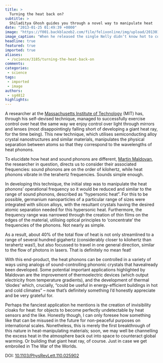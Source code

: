 ```yaml
---
title: >
  Turning the heat back on?
subtitle: >
  Shiladitya Ghosh guides you through a novel way to manipulate heat
date: "2013-01-25 01:49:39 +0000"
image: "https://f001.backblazeb2.com/file/felixonline/img/upload/201301250149-tna08-18909.jpg"
image_caption: "When he released the single Nelly didn’t know hot to control heat, but maybe researchers at MIT do.."
headline: true
featured: true
imported: true
aliases:
 - /science/3185/turning-the-heat-back-on
comments:
categories:
 - science
tags:
 - imported
 - image
authors:
 - sg4812
highlights:
---
```


A researcher at the [Massachusetts Institute of Technology](http://www.mit.edu/) (MIT) has, through his self-devised technique, managed to successfully exercise control over heat the same way we enjoy control over light through mirrors and lenses (most disappointingly falling short of developing a giant heat ray, for the time being). This new technique, which utilises semiconducting alloy crystal nanostructures and similar materials, manipulates the physical separation between atoms so that they correspond to the wavelengths of heat phonons.

To elucidate how heat and sound phonons are different, [Martin Maldovan](http://stuff.mit.edu/people/maldovan/), the researcher in question, directs us to consider their associated frequencies: sound phonons are on the order of kilohertz, while heat phonons vibrate in the terahertz frequencies. Sounds simple enough.

In developing this technique, the initial step was to manipulate the heat phonons’ operational frequency so it would be reduced and similar to the range of sound phonons, described as “hypersonic heat”. For this to be possible, germanium nanoparticles of a particular range of sizes were integrated with silicon alloys, with the resultant crystals having the desired atomic separation needed for this hypersonic heat. Furthermore, the frequency range was narrowed through the creation of thin films on the edges of the material, utilising optical principles to ‘concentrate’ the frequencies of the phonons. Not nearly as simple.

As a result, about 40% of the total flow of heat is not only streamlined to a range of several hundred gigahertz (considerably closer to kilohertz than terahertz was!), but also focussed to travel in one general direction, similar to the flow of photons in lasers. That is definitely no mean feat!

With this end-product, the heat phonons can be controlled in a variety of ways using analogs of sound-controlling phononic crystals that havealready been developed. Some potential important applications highlighted by Maldovan are the improvement of thermoelectric devices (which output electricity from temperature gradients), and the development of thermal ‘diodes’ which, crucially, “could be useful in energy-efficient buildings in hot and cold climates” – now that’s definitely something I’d honestly appreciate and be very grateful for.

Perhaps the fanciest application he mentions is the creation of invisibility cloaks for heat: for objects to become perfectly undetectable by heat sensors and the like. Honestly though, I can only foresee how something like that can be misused in the future for non-peaceful purposes on international scales. Nonetheless, this is merely the first breakthrough of this nature in heat-manipulating materials; soon, we may well be channelling the excess heat in the atmosphere back out into space to counteract global warming. Or building that giant heat ray, of course. Just in case we get embroiled in The War of the Worlds.

DOI: [10.1103/PhysRevLett.110.025902](http://prl.aps.org/abstract/PRL/v110/i2/e025902)
